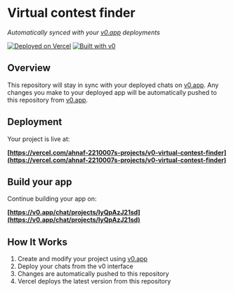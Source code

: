 # Virtual contest finder

*Automatically synced with your [v0.app](https://v0.app) deployments*

[![Deployed on Vercel](https://img.shields.io/badge/Deployed%20on-Vercel-black?style=for-the-badge&logo=vercel)](https://vercel.com/ahnaf-2210007s-projects/v0-virtual-contest-finder)
[![Built with v0](https://img.shields.io/badge/Built%20with-v0.app-black?style=for-the-badge)](https://v0.app/chat/projects/IyQpAzJ21sd)

## Overview

This repository will stay in sync with your deployed chats on [v0.app](https://v0.app).
Any changes you make to your deployed app will be automatically pushed to this repository from [v0.app](https://v0.app).

## Deployment

Your project is live at:

**[https://vercel.com/ahnaf-2210007s-projects/v0-virtual-contest-finder](https://vercel.com/ahnaf-2210007s-projects/v0-virtual-contest-finder)**

## Build your app

Continue building your app on:

**[https://v0.app/chat/projects/IyQpAzJ21sd](https://v0.app/chat/projects/IyQpAzJ21sd)**

## How It Works

1. Create and modify your project using [v0.app](https://v0.app)
2. Deploy your chats from the v0 interface
3. Changes are automatically pushed to this repository
4. Vercel deploys the latest version from this repository
